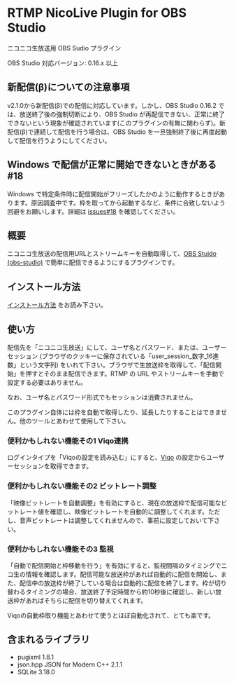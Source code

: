 RTMP NicoLive Plugin for OBS Studio
==========================================

ニコニコ生放送用 OBS Sudio プラグイン

OBS Studio 対応バージョン: 0.16.x 以上

新配信(β)についての注意事項
----------------------------

v2.1.0から新配信(β)での配信に対応しています。しかし、OBS Studio 0.16.2 では、放送終了後の強制切断により、OBS Studio が再配信できない、正常に終了できないという現象が確認されています(このプラグインの有無に関わらず)。新配信(β)で連続して配信を行う場合は、OBS Studio を一旦強制終了後に再度起動して配信を行うようにしてください。

Windows で配信が正常に開始できないときがある #18
------------------------------------------------

Windows で特定条件時に配信開始がフリーズしたかのように動作するときがあります。原因調査中です。枠を取ってから起動するなど、条件に合致しないよう回避をお願いします。詳細は [issues#18](https://github.com/raccy/obs-rtmp-nicolive/issues/18) を確認してください。

概要
----

ニコニコ生放送の配信用URLとストリームキーを自動取得して、[OBS Stuido (obs-studio)](https://obsproject.com) で簡単に配信できるようにするプラグインです。

インストール方法
----------------

[インストール方法](https://github.com/raccy/obs-rtmp-nicolive/wiki/%E3%82%A4%E3%83%B3%E3%82%B9%E3%83%88%E3%83%BC%E3%83%AB%E6%96%B9%E6%B3%95) をお読み下さい。

使い方
------

配信先を「ニコニコ生放送」にして、ユーザ名とパスワード、または、ユーザーセッション (ブラウザのクッキーに保存されている「user\_session\_数字\_16進数」という文字列) をいれて下さい。ブラウザで生放送枠を取得して、「配信開始」を押すとそのまま配信できます。RTMP の URL やストリームキーを手動で設定する必要はありません。

なお、ユーザ名とパスワード形式でもセッションは消費されません。

このプラグイン自体には枠を自動で取得したり、延長したりすることはできません。他のツールとあわせて使用して下さい。

### 便利かもしれない機能その1 Viqo連携 ###

ログインタイプを「Viqoの設定を読み込む」にすると、[Viqo](https://github.com/diginatu/Viqo) の設定からユーザーセッションを取得できます。

### 便利かもしれない機能その2 ビットレート調整 ###

「映像ビットレートを自動調整」を有効にすると、現在の放送枠で配信可能なビットレート値を確認し、映像ビットレートを自動的に調整してくれます。ただし、音声ビットレートは調整してくれませんので、事前に設定しておいて下さい。

### 便利かもしれない機能その3 監視 ###

「自動で配信開始と枠移動を行う」を有効にすると、監視間隔のタイミングでニコ生の情報を確認します。配信可能な放送枠があれば自動的に配信を開始し、また、配信中の放送枠が終了している場合は自動的に配信を終了します。枠が切り替わるタイミングの場合、放送終了予定時間から約10秒後に確認し、新しい放送枠があればそちらに配信を切り替えてくれます。

Viqoの自動枠取り機能とあわせて使うとほぼ自動化されて、とても楽です。

## 含まれるライブラリ

* pugixml 1.8.1
* json.hpp JSON for Modern C++ 2.1.1
* SQLite 3.18.0

